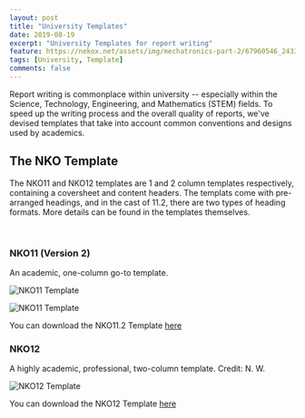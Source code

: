 ```yaml
---
layout: post
title: "University Templates"
date: 2019-08-19
excerpt: "University Templates for report writing"
feature: https://nekox.net/assets/img/mechatronics-part-2/67960546_2433543870251242_6139349436859416576_n.jpg
tags: [University, Template]
comments: false
---
```


Report writing is commonplace within university -- especially within the Science, Technology, Engineering, and Mathematics (STEM) fields. To speed up the writing process and the overall quality of reports, we've devised templates that take into account common conventions and designs used by academics.

## The NKO Template

The NKO11 and NKO12 templates are 1 and 2 column templates respectively, containing a coversheet and content headers. The templats come with pre-arranged headings, and in the cast of 11.2, there are two types of heading formats. More details can be found in the templates themselves.

<br>

### NKO11 (Version 2)

An academic, one-column go-to template.

![NKO11 Template](https://nekox.net/assets/img/uni-templates/WINWORD_91m2LGsf4Z.png)

![NKO11 Template](https://nekox.net/assets/img/uni-templates/WINWORD_K4Yil5hhgj.png)

You can download the NKO11.2 Template [here](https://nekox.net/templates/nko11.2.docx)


### NKO12

A highly academic, professional, two-column template. Credit: N. W.

![NKO12 Template](https://nekox.net/assets/img/uni-templates/WINWORD_ALcqGTOCC1.png)

You can download the NKO12 Template [here](https://nekox.net/templates/nko12.docx)

